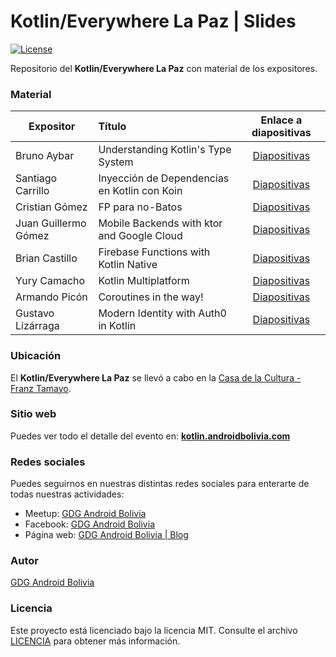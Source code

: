# Kotlin/Everywhere La Paz | Slides
[![License](http://img.shields.io/:license-mit-blue.svg?style=flat-square)](http://doge.mit-license.org)

Repositorio del **Kotlin/Everywhere La Paz** con material de los expositores.

### Material
| Expositor | Título | Enlace a diapositivas |
| ------------- |:-------------| :-----:|
| Bruno Aybar | Understanding Kotlin's Type System | [Diapositivas](https://drive.google.com/file/d/15A8vQU1UVE34Ay9cFWli4X8Jchktb2Zp/view?usp=sharing) |
| Santiago Carrillo | Inyección de Dependencias en Kotlin con Koin | [Diapositivas](https://drive.google.com/file/d/19k0PwPPbxsc-EI4c0E0lZW02eCjbHc3A/view?usp=sharing) |
| Cristian Gómez | FP para no-Batos | [Diapositivas](https://drive.google.com/file/d/1t6z4WhP3bWOoVWgPt9B44pKODAlAnd3i/view?usp=sharing) |
| Juan Guillermo Gómez | Mobile Backends with ktor and Google Cloud | [Diapositivas](https://drive.google.com/file/d/1bp0L5sG99U9tK9rNFRuxDbpm8CpFmVIz/view?usp=sharing) |
| Brian Castillo | Firebase Functions with Kotlin Native | [Diapositivas](https://drive.google.com/file/d/1jUwlRslFo0Fzg9DnyhL0JYTYdfZJtevJ/view?usp=sharing) |
| Yury Camacho | Kotlin Multiplatform | [Diapositivas](https://drive.google.com/file/d/1ZjfWwUDM6OzSx7Ah085xi2L1mS5hgb_U/view?usp=sharing) |
| Armando Picón | Coroutines in the way! | [Diapositivas](https://drive.google.com/file/d/1EXZNV6Ucb_YIJCXBBZih1vCHlIU_JPwX/view?usp=sharing) |
| Gustavo Lizárraga | Modern Identity with Auth0 in Kotlin | [Diapositivas](https://drive.google.com/file/d/1ERu3aGx3Y54SxjJ8o7mKZJyht3t65Of7/view?usp=sharing) | 

### Ubicación
El **Kotlin/Everywhere La Paz** se llevó a cabo en la [Casa de la Cultura - Franz Tamayo](https://goo.gl/maps/DZu2K3s4r6jPdtiW7).

### Sitio web
Puedes ver todo el detalle del evento en: **[kotlin.androidbolivia.com](https://kotlin.androidbolivia.com/)**

### Redes sociales
Puedes seguirnos en nuestras distintas redes sociales para enterarte de todas nuestras actividades:

- Meetup: [GDG Android Bolivia](https://www.meetup.com/es-ES/GDGAndroidBolivia/) 
- Facebook: [GDG Android Bolivia](https://www.facebook.com/GDGAndroidBolivia)
- Página web: [GDG Android Bolivia | Blog](https://gdg.androidbolivia.com/)

### Autor
[GDG Android Bolivia](https://github.com/GDGAndroidBolivia)

### Licencia
Este proyecto está licenciado bajo la licencia MIT. Consulte el archivo [LICENCIA](https://github.com/GDGAndroidBolivia/Kotlin-Everywhere-La-Paz-Slides/blob/master/LICENSE.md) para obtener más información.

